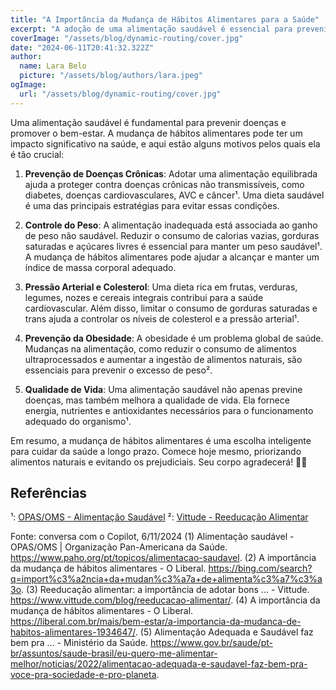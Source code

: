 ```yaml
---
title: "A Importância da Mudança de Hábitos Alimentares para a Saúde"
excerpt: "A adoção de uma alimentação saudável é essencial para prevenir doenças, controlar o peso e melhorar a qualidade de vida. Descubra como pequenas mudanças podem fazer uma grande diferença! 🍎"
coverImage: "/assets/blog/dynamic-routing/cover.jpg"
date: "2024-06-11T20:41:32.322Z"
author:
  name: Lara Belo
  picture: "/assets/blog/authors/lara.jpeg"
ogImage:
  url: "/assets/blog/dynamic-routing/cover.jpg"
---
```


Uma alimentação saudável é fundamental para prevenir doenças e promover o bem-estar. A mudança de hábitos alimentares pode ter um impacto significativo na saúde, e aqui estão alguns motivos pelos quais ela é tão crucial:

1. **Prevenção de Doenças Crônicas**: Adotar uma alimentação equilibrada ajuda a proteger contra doenças crônicas não transmissíveis, como diabetes, doenças cardiovasculares, AVC e câncer¹. Uma dieta saudável é uma das principais estratégias para evitar essas condições.

2. **Controle do Peso**: A alimentação inadequada está associada ao ganho de peso não saudável. Reduzir o consumo de calorias vazias, gorduras saturadas e açúcares livres é essencial para manter um peso saudável¹. A mudança de hábitos alimentares pode ajudar a alcançar e manter um índice de massa corporal adequado.

3. **Pressão Arterial e Colesterol**: Uma dieta rica em frutas, verduras, legumes, nozes e cereais integrais contribui para a saúde cardiovascular. Além disso, limitar o consumo de gorduras saturadas e trans ajuda a controlar os níveis de colesterol e a pressão arterial¹.

4. **Prevenção da Obesidade**: A obesidade é um problema global de saúde. Mudanças na alimentação, como reduzir o consumo de alimentos ultraprocessados e aumentar a ingestão de alimentos naturais, são essenciais para prevenir o excesso de peso².

5. **Qualidade de Vida**: Uma alimentação saudável não apenas previne doenças, mas também melhora a qualidade de vida. Ela fornece energia, nutrientes e antioxidantes necessários para o funcionamento adequado do organismo¹.

Em resumo, a mudança de hábitos alimentares é uma escolha inteligente para cuidar da saúde a longo prazo. Comece hoje mesmo, priorizando alimentos naturais e evitando os prejudiciais. Seu corpo agradecerá! 🌿🍎

## Referências

¹: [OPAS/OMS - Alimentação Saudável](https://www.paho.org/pt/topicos/alimentacao-saudavel)
²: [Vittude - Reeducação Alimentar](https://www.vittude.com/blog/reeducacao-alimentar/)

Fonte: conversa com o Copilot, 6/11/2024
(1) Alimentação saudável - OPAS/OMS | Organização Pan-Americana da Saúde. https://www.paho.org/pt/topicos/alimentacao-saudavel.
(2) A importância da mudança de hábitos alimentares - O Liberal. https://bing.com/search?q=import%c3%a2ncia+da+mudan%c3%a7a+de+alimenta%c3%a7%c3%a3o.
(3) Reeducação alimentar: a importância de adotar bons ... - Vittude. https://www.vittude.com/blog/reeducacao-alimentar/.
(4) A importância da mudança de hábitos alimentares - O Liberal. https://liberal.com.br/mais/bem-estar/a-importancia-da-mudanca-de-habitos-alimentares-1934647/.
(5) Alimentação Adequada e Saudável faz bem pra ... - Ministério da Saúde. https://www.gov.br/saude/pt-br/assuntos/saude-brasil/eu-quero-me-alimentar-melhor/noticias/2022/alimentacao-adequada-e-saudavel-faz-bem-pra-voce-pra-sociedade-e-pro-planeta.
